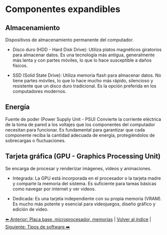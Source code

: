 # Componentes expandibles

## Almacenamiento
Dispositivos de almacenamiento permanente del computador.

- Disco duro (HDD - Hard Disk Drive): Utiliza platos magnéticos giratorios para almacenar datos. Es una tecnología más antigua, generalmente más lenta y con partes móviles, lo que lo hace susceptible a daños físicos.

- SSD (Solid State Drive): Utiliza memoria flash para almacenar datos. No tiene partes móviles, lo que lo hace mucho más rápido, silencioso y resistente que un disco duro tradicional. Es la opción preferida en los computadores modernos.

## Energía
Fuente de poder (Power Supply Unit - PSU)
Convierte la corriente eléctrica de la toma de pared a los voltajes que los componentes del computador necesitan para funcionar. Es fundamental para garantizar que cada componente reciba la cantidad adecuada de energía, protegiéndolos de sobrecargas o fluctuaciones.

## Tarjeta gráfica (GPU - Graphics Processing Unit)
Se encarga de procesar y renderizar imágenes, videos y animaciones.

- Integrada: La GPU está incorporada en el procesador o la tarjeta madre y comparte la memoria del sistema. Es suficiente para tareas básicas como navegar por internet y ver videos.

- Dedicada: Es una tarjeta independiente con su propia memoria (VRAM). Es mucho más potente y esencial para videojuegos, diseño gráfico y edición de video.



[⬅️ Anterior: Placa base, microprocesador, memorias](PlacaBaseMicroprocesadorMemorias.md) | [Volver al índice](../TablaDeContenidos.md) | [Siguiente: Tipos de software ➡️](TiposDeSoftware.md)